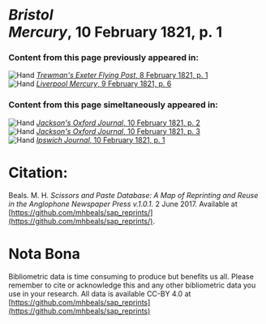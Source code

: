 # *Bristol Mercury*, 10 February 1821, p. 1  
  
### Content from this page previously appeared in:  
![Hand](http://scissorsandpaste.net/wp-content/uploads/2017/06/smallhandpointer.png) [*Trewman's Exeter Flying Post*, 8 February 1821, p. 1](https://mhbeals.github.io/sap_html/Trewman's-Exeter-Flying-Post/Trewman's-Exeter-Flying-Post-8-February-1821-p-1)  
![Hand](http://scissorsandpaste.net/wp-content/uploads/2017/06/smallhandpointer.png) [*Liverpool Mercury*, 9 February 1821, p. 6](https://mhbeals.github.io/sap_html/Liverpool-Mercury/Liverpool-Mercury-9-February-1821-p-6)  
  
### Content from this page simeltaneously appeared in:  
![Hand](http://scissorsandpaste.net/wp-content/uploads/2017/06/smallhandpointer.png) [*Jackson's Oxford Journal*, 10 February 1821, p. 2](https://mhbeals.github.io/sap_html/Jackson's-Oxford-Journal/Jackson's-Oxford-Journal-10-February-1821-p-2)  
![Hand](http://scissorsandpaste.net/wp-content/uploads/2017/06/smallhandpointer.png) [*Jackson's Oxford Journal*, 10 February 1821, p. 3](https://mhbeals.github.io/sap_html/Jackson's-Oxford-Journal/Jackson's-Oxford-Journal-10-February-1821-p-3)  
![Hand](http://scissorsandpaste.net/wp-content/uploads/2017/06/smallhandpointer.png) [*Ipswich Journal*, 10 February 1821, p. 1](https://mhbeals.github.io/sap_html/Ipswich-Journal/Ipswich-Journal-10-February-1821-p-1)  


# Citation: 

Beals. M. H. *Scissors and Paste Database: A Map of Reprinting and Reuse in the Anglophone Newspaper Press v.1.0.1.* 2 June 2017. Available at [https://github.com/mhbeals/sap_reprints/](https://github.com/mhbeals/sap_reprints/). 

# Nota Bona

Bibliometric data is time consuming to produce but benefits us all. Please remember to cite or acknowledge this and any other bibliometric data you use in your research. All data is available CC-BY 4.0 at [https://github.com/mhbeals/sap_reprints](https://github.com/mhbeals/sap_reprints)